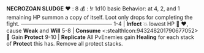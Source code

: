 __**NECROZOAN SLUDGE**__
❤️ : 8
💰 : !r 1d10 basic
Behavior: at 4, 2, and 1 remaining HP summon a copy of itself. Loot only drops for completing the fight.
—————————————————
1-4   | **Infect** 💥 lowest HP 🔀 ❤️, cause __Weak__ and __Will__
5-8   | **Consume** <:stealthIcon:943248201790677052>  🔀 Gain __Protect__
9-10 | **Replicate** All PvEnemies gain __Healing__ for each stack of __Protect__ this has. Remove all protect stacks.